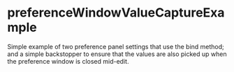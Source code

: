 preferenceWindowValueCaptureExample
===================================

Simple example of two preference panel settings that use the bind method; and a simple backstopper to ensure that the values are also picked up when the preference window is closed mid-edit.
